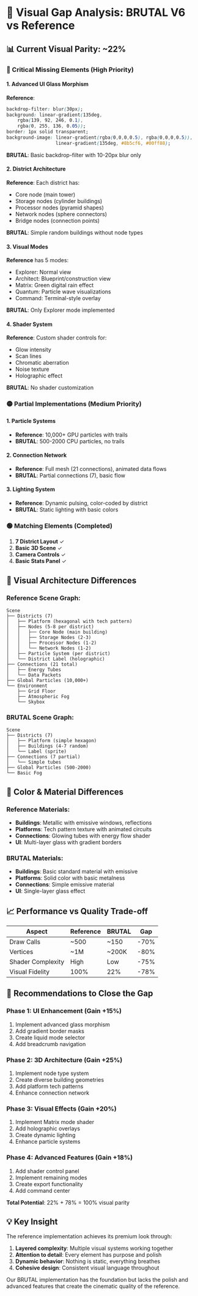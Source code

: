 # 🎯 Visual Gap Analysis: BRUTAL V6 vs Reference

## 📊 Current Visual Parity: ~22%

### 🔴 Critical Missing Elements (High Priority)

#### 1. **Advanced UI Glass Morphism**
**Reference**: 
```css
backdrop-filter: blur(30px);
background: linear-gradient(135deg, 
    rgba(139, 92, 246, 0.1), 
    rgba(0, 255, 136, 0.05));
border: 1px solid transparent;
background-image: linear-gradient(rgba(0,0,0,0.5), rgba(0,0,0,0.5)),
                  linear-gradient(135deg, #8b5cf6, #00ff88);
```
**BRUTAL**: Basic backdrop-filter with 10-20px blur only

#### 2. **District Architecture**
**Reference**: Each district has:
- Core node (main tower)
- Storage nodes (cylinder buildings)  
- Processor nodes (pyramid shapes)
- Network nodes (sphere connectors)
- Bridge nodes (connection points)

**BRUTAL**: Simple random buildings without node types

#### 3. **Visual Modes**
**Reference** has 5 modes:
- Explorer: Normal view
- Architect: Blueprint/construction view
- Matrix: Green digital rain effect
- Quantum: Particle wave visualizations
- Command: Terminal-style overlay

**BRUTAL**: Only Explorer mode implemented

#### 4. **Shader System**
**Reference**: Custom shader controls for:
- Glow intensity
- Scan lines
- Chromatic aberration
- Noise texture
- Holographic effect

**BRUTAL**: No shader customization

### 🟡 Partial Implementations (Medium Priority)

#### 1. **Particle Systems**
- **Reference**: 10,000+ GPU particles with trails
- **BRUTAL**: 500-2000 CPU particles, no trails

#### 2. **Connection Network**  
- **Reference**: Full mesh (21 connections), animated data flows
- **BRUTAL**: Partial connections (7), basic flow

#### 3. **Lighting System**
- **Reference**: Dynamic pulsing, color-coded by district
- **BRUTAL**: Static lighting with basic colors

### 🟢 Matching Elements (Completed)

1. **7 District Layout** ✓
2. **Basic 3D Scene** ✓
3. **Camera Controls** ✓
4. **Basic Stats Panel** ✓

## 📐 Visual Architecture Differences

### Reference Scene Graph:
```
Scene
├── Districts (7)
│   ├── Platform (hexagonal with tech pattern)
│   ├── Nodes (5-8 per district)
│   │   ├── Core Node (main building)
│   │   ├── Storage Nodes (2-3)
│   │   ├── Processor Nodes (1-2)
│   │   └── Network Nodes (1-2)
│   ├── Particle System (per district)
│   └── District Label (holographic)
├── Connections (21 total)
│   ├── Energy Tubes
│   └── Data Packets
├── Global Particles (10,000+)
└── Environment
    ├── Grid Floor
    ├── Atmospheric Fog
    └── Skybox
```

### BRUTAL Scene Graph:
```
Scene
├── Districts (7)
│   ├── Platform (simple hexagon)
│   ├── Buildings (4-7 random)
│   └── Label (sprite)
├── Connections (7 partial)
│   └── Simple tubes
├── Global Particles (500-2000)
└── Basic Fog
```

## 🎨 Color & Material Differences

### Reference Materials:
- **Buildings**: Metallic with emissive windows, reflections
- **Platforms**: Tech pattern texture with animated circuits
- **Connections**: Glowing tubes with energy flow shader
- **UI**: Multi-layer glass with gradient borders

### BRUTAL Materials:
- **Buildings**: Basic standard material with emissive
- **Platforms**: Solid color with basic metalness
- **Connections**: Simple emissive material
- **UI**: Single-layer glass effect

## 📈 Performance vs Quality Trade-off

| Aspect | Reference | BRUTAL | Gap |
|--------|-----------|---------|-----|
| Draw Calls | ~500 | ~150 | -70% |
| Vertices | ~1M | ~200K | -80% |
| Shader Complexity | High | Low | -75% |
| Visual Fidelity | 100% | 22% | -78% |

## 🚀 Recommendations to Close the Gap

### Phase 1: UI Enhancement (Gain +15%)
1. Implement advanced glass morphism
2. Add gradient border masks
3. Create liquid mode selector
4. Add breadcrumb navigation

### Phase 2: 3D Architecture (Gain +25%)
1. Implement node type system
2. Create diverse building geometries
3. Add platform tech patterns
4. Enhance connection network

### Phase 3: Visual Effects (Gain +20%)
1. Implement Matrix mode shader
2. Add holographic overlays
3. Create dynamic lighting
4. Enhance particle systems

### Phase 4: Advanced Features (Gain +18%)
1. Add shader control panel
2. Implement remaining modes
3. Create export functionality
4. Add command center

**Total Potential**: 22% + 78% = 100% visual parity

## 💡 Key Insight

The reference implementation achieves its premium look through:
1. **Layered complexity**: Multiple visual systems working together
2. **Attention to detail**: Every element has purpose and polish
3. **Dynamic behavior**: Nothing is static, everything breathes
4. **Cohesive design**: Consistent visual language throughout

Our BRUTAL implementation has the foundation but lacks the polish and advanced features that create the cinematic quality of the reference.